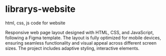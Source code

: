# librarys-website
html, css, js code for website


Responsive web page layout designed with HTML, CSS, and JavaScript, following a Figma template. The layout is fully optimized for mobile devices, ensuring seamless functionality and visual appeal across different screen sizes. The project includes adaptive styling, interactive elements.
